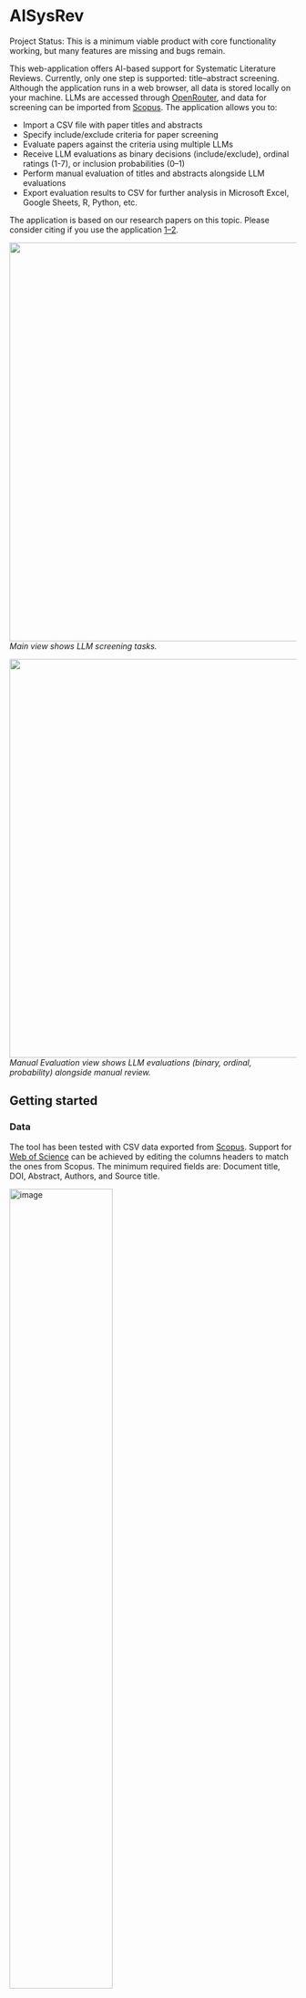 # AISysRev
Project Status: This is a minimum viable product with core functionality working, but many features are missing and bugs remain.

This web-application offers AI-based support for Systematic Literature Reviews. Currently, only one step is supported: title–abstract screening. Although the application runs in a web browser, all data is stored locally on your machine. LLMs are accessed through [OpenRouter](https://openrouter.ai/), and data for screening can be imported from [Scopus](https://www.scopus.com/). 
The application allows you to:
- Import a CSV file with paper titles and abstracts
- Specify include/exclude criteria for paper screening
- Evaluate papers against the criteria using multiple LLMs
- Receive LLM evaluations as binary decisions (include/exclude), ordinal ratings (1-7), or inclusion probabilities (0–1)
- Perform manual evaluation of titles and abstracts alongside LLM evaluations
- Export evaluation results to CSV for further analysis in Microsoft Excel, Google Sheets, R, Python, etc.

The application is based on our research papers on this topic. Please consider citing if you use the application [1–2](#references).

<p align="left">
  <img src="https://github.com/user-attachments/assets/e0d5aaf2-8c67-4991-bfa4-460fa9e06bfc" width="700"><br>
  <em>Main view shows LLM screening tasks.</em>
</p>

<p align="left">
  <img src="https://github.com/user-attachments/assets/03a9ea35-e1f6-4489-9e85-2e0efce829f9" width="700"><br>
  <em>Manual Evaluation view shows LLM evaluations (binary, ordinal, probability) alongside manual review.</em>
</p>



## Getting started

### Data
The tool has been tested with CSV data exported from [Scopus](https://www.scopus.com/). Support for [Web of Science](https://www.webofscience.com/) can be achieved by editing the columns headers to match the ones from Scopus. The minimum required fields are: Document title, DOI, Abstract, Authors, and Source title. 

<img width="60%" height="60%" alt="image" src="https://github.com/user-attachments/assets/beff785a-c91a-4179-9fb4-163e4102ce83" />


### LLMs Access and LLM screening speed
The application is integrated with [OpenRouter](https://openrouter.ai/), which supports multiple LLMs ranging from very affordable to top-tier models like OpenAI’s ChatGPT, Google’s Gemini, Anthropic’s Claude, Meta's LLama, and Mistral. To use the models, you need to provide an [OpenRouter](https://openrouter.ai/) key. You can set spending limits for each key directly on the [OpenRouter](https://openrouter.ai/) website. New users also receive $5 in free credits when creating an account.
<img width="784" height="117" alt="{585DBE92-5A2F-412E-BEF1-A727015EE872}" src="https://github.com/user-attachments/assets/bc112d74-31a0-4ce0-aeec-4879030c391e" />

Note: Paper screening speed is about 4,5s per paper. We are working on parallelizing this after which it should go down to about 0.2s/paper. 


### System and software requirements
- Docker, with Compose plugin installed
- Enough RAM (16GB recommended) to run multiple containers
- Network connection

See [https://docs.docker.com/desktop/](https://docs.docker.com/desktop/) for Docker installation instructions. **Docker Desktop includes Docker Compose, Docker Engine and the Docker CLI.**

1. Run `docker info` to verify you have Docker installed
   - Docker `26.0.0` has been tested as working. For MacOS computers, Colima has been rigorously tested to work.
3. Run `docker compose version` to verify you have Compose installed.
   - Version `2.33.1` has been tested as working, newer versions should also work.
   - **Note:** Older versions of Compose use `docker-compose` as the compose command. We don't provide support for legacy Compose versions.


### Running the application
First, clone the repository to your local computer.
```bash
git clone https://github.com/EvoTestOps/AISysRev.git
```
move to correct directory
```bash
cd AISysRev
```

#### MacOS, Linux and Windows (WSL)
Start the application
```bash
make start-prod
``` 
If it does not work try
```bash
make start-dev
``` 
The start up may take up to 3 minutes to start due to installation and downloading of necessary components.

After startup, open the application: 

If `start-prod` worked, navigate to [https://localhost](https://localhost) (the Caddy server's root CA is by default untrusted. You can bypass the browser warning). 

If you used `make start-dev`, navigate to [http://localhost:3001](http://localhost:3001)


#### Windows (non-WSL)
If you do not have Windows Subsystem for Linux (WSL). Start with 
```bash
./start-prod.bat
```

## Technology

### Front-end

TypeScript, React, Tailwind CSS, Vite, Wouter, Zod, Redux

### Back-end

Python, FastAPI, PostgreSQL, SQLAlchemy, Alembic

## Development requirements
- Node.js v22 LTS
- Python 3.9
- Docker, with Compose plugin installed

## Running in development mode

### MacOS, Linux and Windows (WSL)

`make start-dev`

### Windows (non-WSL)

`./start-dev.bat`

### Getting started with development

Open up the client: [http://localhost:3000](http://localhost:3000)

`/api` is proxied to the backend container, e.g. `http://localhost:3000/api/v1/health` will be proxied to `http://localhost:8080/api/v1/health`.

API docs: [http://localhost:3000/documentation](http://localhost:3000/docs)

Server: [http://localhost:8080](http://localhost:3000)

Adminer GUI: [http://localhost:8081/?pgsql=postgres&username=your_username&db=your_database_dev&ns=][http://localhost:8081/?pgsql=postgres&username=your_username&db=your_database_dev&ns=] password: **your_password**

## Mock data

Mock data is located in `data/mock` -folder.

## Tests

Run in [client/](./client/) `npm test` for e2e tests

Run in root `make backend-test` (`./backend-test.bat` for Windows non-WSL) for backend tests

Run in root `make backend-test-html` (`./backend-test-html.bat` for Windows non-WSL) for backend tests and HTML coverage report

## Makefile Commands

The project includes a `Makefile` for common development and database operations:

### Development

| Command           | Description                                                                   |
| ----------------- | ----------------------------------------------------------------------------- |
| `make start-dev`  | Start dev containers with live reloading and build on startup (default setup) |
| `make start-test` | Start test containers and rebuild images (isolated test environment)          |
| `make start-prod` | Start production container and rebuild images                                 |

> **Note:** Run all commands from the project root.  
> Containers are isolated by environment using the Docker Compose `-p` flag.

### Database Migrations (Alembic)

| Command                     | Description                                                           |
| --------------------------- | --------------------------------------------------------------------- |
| `make m-create m="Message"` | Create a new migration with an autogenerated diff (replace `Message`) |
| `make m-up`                 | Apply all pending migrations (upgrade to latest)                      |
| `make m-hist`               | Show the full migration history with details                          |
| `make m-current`            | Display the current migration version in the database                 |

## Supported LLMs

Currently, we support models provided via Openrouter.

## License

CC-BY-ND 4.0


## References

[1]  Huotala, A., Kuutila, M., Ralph, P., & Mäntylä, M. (2024). The promise and challenges of using llms to accelerate the screening process of systematic reviews. Proceedings of the 28th International Conference on Evaluation and Assessment in Software Engineering, 262–271. [https://doi.org/10.1145/3661167.3661172](https://doi.org/10.1145/3661167.3661172)

[2] Huotala A, Kuutila M, Mäntylä M. SESR-Eval: Dataset for Evaluating LLMs in the Title-Abstract Screening of Systematic Reviews. In Proceedings of the The 19th ACM/IEEE International Symposium on Empirical Software Engineering and Measurement (ESEM) 2025 Oct 218 (pp. 1-12) [https://arxiv.org/abs/2507.19027](https://arxiv.org/abs/2507.19027)
